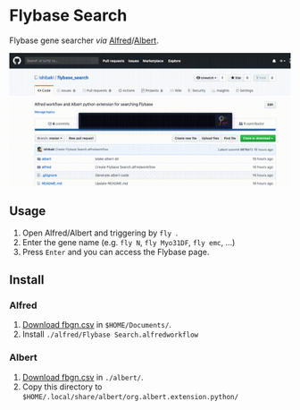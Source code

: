 # Flybase Search

Flybase gene searcher *via* [Alfred](https://www.alfredapp.com)/[Albert](https://albertlauncher.github.io).

![](./mov/mov.gif)

## Usage

1. Open Alfred/Albert and triggering by `fly `.
2. Enter the gene name (e.g. `fly N`, `fly Myo31DF`, `fly emc`, ...)
3. Press `Enter` and you can access the Flybase page.

## Install

### Alfred

1. [Download fbgn.csv](https://ecsosaka-my.sharepoint.com/:x:/g/personal/u969789f_alumni_osaka-u_ac_jp/EfKcY45yeelMusdqFGsergUBiRRjT6SWP08xipM7YWE1rA?e=n9BrWJ) in `$HOME/Documents/`.
2. Install `./alfred/Flybase Search.alfredworkflow`

### Albert

1. [Download fbgn.csv](https://ecsosaka-my.sharepoint.com/:x:/g/personal/u969789f_alumni_osaka-u_ac_jp/EfKcY45yeelMusdqFGsergUBiRRjT6SWP08xipM7YWE1rA?e=n9BrWJ) in `./albert/`.
2. Copy this directory to `$HOME/.local/share/albert/org.albert.extension.python/`
